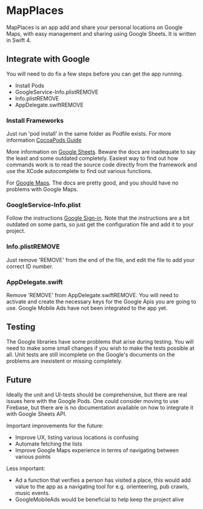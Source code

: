 # MapPlaces
MapPlaces is an app add and share your personal locations on Google Maps, with easy management and sharing using Google Sheets. It is written in Swift 4.

## Integrate with Google
You will need to do fix a few steps before you can get the app running.

* Install Pods
* GoogleService-Info.plistREMOVE
* Info.plistREMOVE
* AppDelegate.swiftREMOVE

### Install Frameworks
Just run 'pod install' in the same folder as Podfile exists. For more information [CocoaPods Guide](https://guides.cocoapods.org/using/the-podfile.html)

More information on [Google Sheets](https://developers.google.com/sheets/api/quickstart/ios). Beware the docs are inadequate to say the least and some outdated completely. Easiest way to find out how commands work is to read the source code directly from the framework and use the XCode autocomplete to find out various functions.

 For [Google Maps](https://developers.google.com/maps/documentation/ios-sdk/). The docs are pretty good, and you should have no problems with Google Maps.

### GoogleService-Info.plist
Follow the instructions [Google Sign-in](https://developers.google.com/identity/sign-in/ios/start-integrating). Note that the instructions are a bit outdated on some parts, so just get the configuration file and add it to your project.

### Info.plistREMOVE
Just remove 'REMOVE' from the end of the file, and edit the file to add your correct ID number.

### AppDelegate.swift
Remove 'REMOVE' from AppDelegate.swiftREMOVE. You will need to activate and create the necessary keys for the Google Apis you are going to use. Google Mobile Ads have not been integrated to the app yet.

## Testing
The Google libraries have some problems that arise during testing. You will need to make some small changes if you wish to make the tests possible at all. Unit tests are still incomplete on the Google's documents on the problems are inexistent or missing completely.

## Future
Ideally the unit and UI-tests should be comprehensive, but there are real issues here with the Google Pods. One could consider moving to use Firebase, but there are is no documentation available on how to integrate it with Google Sheets API.

Important improvements for the future:
* Improve UX, listing various locations is confusing
* Automate fetching the lists
* Improve Google Maps experience in terms of navigating between various points

Less important:
* Ad a function that verifies a person has visited a place, this would add value to the app as a navigating tool for e.g. orienteering, pub crawls, music events.
* GoogleMobileAds would be beneficial to help keep the project alive
